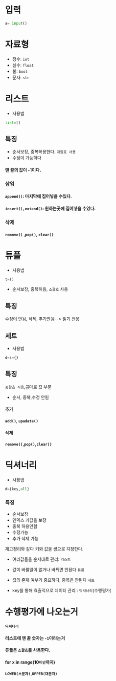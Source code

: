 # 입력

```python
a= input()
```

# 자료형
+ 정수: `int`
+ 실수: `float`
+ 불: `bool`
+ 문자: `str`

# 리스트

+ 사용법

```python
list=[]
```

## 특징
+ 순서보장, 중복허용한다. `대괄호 사용`
+ 수정이 가능하다

#### 맨 끝의 값이 -1이다.

###  삽입
#### `append()`: 마지막에 집어넣을 수있다.
#### `insert(),extend()`: 원하는곳에 집어넣을 수있다.

###  삭제
#### `remove()` ,`pop()`, `clear()`

# 튜플

+ 사용법

```python
t=()
```
+ 순서보장, 중복허용, `소괄호` 사용

## 특징
수정이 안됨, 삭제, 추가안됨--> 읽기 전용


## 세트
+ 사용법
```python
d=s={}
```

## 특징 
`중괄호 사용`,콤마로 값 부분
+ 순서, 중복,수정 안됨

#### 추가
#### ``add()``, `upadate()`
#### 삭제
#### `remove()`,`pop()`,`clear()`


# 딕셔너리 
+ 사용법

```python
d={key,all}
```

### 특징

+ 순서보장
+ 인덱스 키값을 보장
+ 중복 허용안함
+ 수정가능
+ 추가 삭제 가능

재고정리와 같다
키와 값을 쌍으로 지정한다.



+ 여러값들을 순서대로 관리: `리스트`

+ 값이 바뀔일이 없거나 바뀌면 안된다 `튜플`

+ 값의 존재 여부가 중요하다, 중복은 안된다 `세트`

+ key를 통해 효츌적으로 데이터 관리  : `딕셔너리`(수행평가)



# 수행평가에 나오는거

#### `딕셔너리`


#### 리스트에 맨 끝 숫자는 `-1`이라는거

#### 튜플은 `소괄호`를 사용한다.

#### for x in range(10`미만`까지)

#### `LOWER(소문자)`,`UPPER(대문자)`